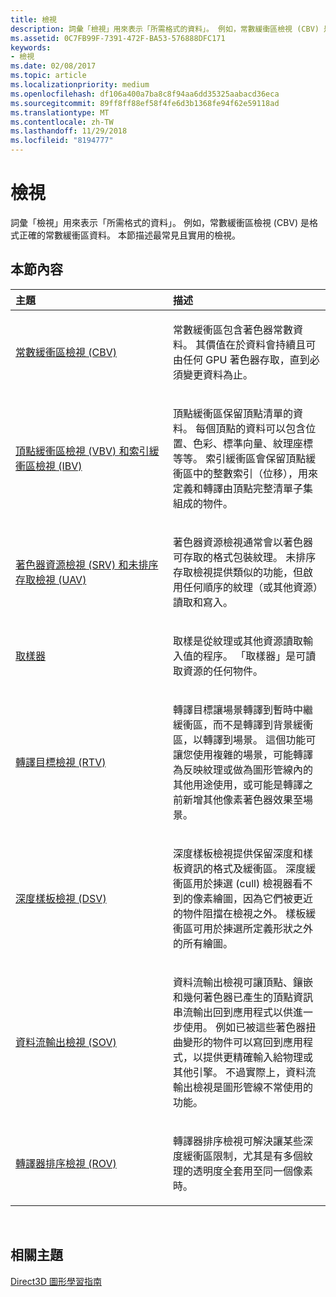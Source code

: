 ```yaml
---
title: 檢視
description: 詞彙「檢視」用來表示「所需格式的資料」。 例如，常數緩衝區檢視 (CBV) 是格式正確的常數緩衝區資料。 本節描述最常見且實用的檢視。
ms.assetid: 0C7FB99F-7391-472F-BA53-576888DFC171
keywords:
- 檢視
ms.date: 02/08/2017
ms.topic: article
ms.localizationpriority: medium
ms.openlocfilehash: df106a400a7ba8c8f94aa6dd35325aabacd36eca
ms.sourcegitcommit: 89ff8ff88ef58f4fe6d3b1368fe94f62e59118ad
ms.translationtype: MT
ms.contentlocale: zh-TW
ms.lasthandoff: 11/29/2018
ms.locfileid: "8194777"
---
```

# <a name="views"></a>檢視


詞彙「檢視」用來表示「所需格式的資料」。 例如，常數緩衝區檢視 (CBV) 是格式正確的常數緩衝區資料。 本節描述最常見且實用的檢視。

## <a name="span-idin-this-sectionspanin-this-section"></a><span id="in-this-section"></span>本節內容


<table>
<colgroup>
<col width="50%" />
<col width="50%" />
</colgroup>
<thead>
<tr class="header">
<th align="left">主題</th>
<th align="left">描述</th>
</tr>
</thead>
<tbody>
<tr class="odd">
<td align="left"><p><a href="constant-buffer-view--cbv-.md">常數緩衝區檢視 (CBV)</a></p></td>
<td align="left"><p>常數緩衝區包含著色器常數資料。 其價值在於資料會持續且可由任何 GPU 著色器存取，直到必須變更資料為止。</p></td>
</tr>
<tr class="even">
<td align="left"><p><a href="vertex-buffer-view--vbv-.md">頂點緩衝區檢視 (VBV) 和索引緩衝區檢視 (IBV)</a></p></td>
<td align="left"><p>頂點緩衝區保留頂點清單的資料。 每個頂點的資料可以包含位置、色彩、標準向量、紋理座標等等。 索引緩衝區會保留頂點緩衝區中的整數索引（位移），用來定義和轉譯由頂點完整清單子集組成的物件。</p></td>
</tr>
<tr class="odd">
<td align="left"><p><a href="shader-resource-view--srv-.md">著色器資源檢視 (SRV) 和未排序存取檢視 (UAV)</a></p></td>
<td align="left"><p>著色器資源檢視通常會以著色器可存取的格式包裝紋理。 未排序存取檢視提供類似的功能，但啟用任何順序的紋理（或其他資源）讀取和寫入。</p></td>
</tr>
<tr class="even">
<td align="left"><p><a href="sampler.md">取樣器</a></p></td>
<td align="left"><p>取樣是從紋理或其他資源讀取輸入值的程序。 「取樣器」是可讀取資源的任何物件。</p></td>
</tr>
<tr class="odd">
<td align="left"><p><a href="render-target-view--rtv-.md">轉譯目標檢視 (RTV)</a></p></td>
<td align="left"><p>轉譯目標讓場景轉譯到暫時中繼緩衝區，而不是轉譯到背景緩衝區，以轉譯到場景。 這個功能可讓您使用複雜的場景，可能轉譯為反映紋理或做為圖形管線內的其他用途使用，或可能是轉譯之前新增其他像素著色器效果至場景。</p></td>
</tr>
<tr class="even">
<td align="left"><p><a href="depth-stencil-view--dsv-.md">深度樣板檢視 (DSV)</a></p></td>
<td align="left"><p>深度樣板檢視提供保留深度和樣板資訊的格式及緩衝區。 深度緩衝區用於揀選 (cull) 檢視器看不到的像素繪圖，因為它們被更近的物件阻擋在檢視之外。 樣板緩衝區可用於揀選所定義形狀之外的所有繪圖。</p></td>
</tr>
<tr class="odd">
<td align="left"><p><a href="stream-output-view--sov-.md">資料流輸出檢視 (SOV)</a></p></td>
<td align="left"><p>資料流輸出檢視可讓頂點、鑲嵌和幾何著色器已產生的頂點資訊串流輸出回到應用程式以供進一步使用。 例如已被這些著色器扭曲變形的物件可以寫回到應用程式，以提供更精確輸入給物理或其他引擎。 不過實際上，資料流輸出檢視是圖形管線不常使用的功能。</p></td>
</tr>
<tr class="even">
<td align="left"><p><a href="rasterizer-ordered-view--rov-.md">轉譯器排序檢視 (ROV)</a></p></td>
<td align="left"><p>轉譯器排序檢視可解決讓某些深度緩衝區限制，尤其是有多個紋理的透明度全套用至同一個像素時。</p></td>
</tr>
</tbody>
</table>

 

## <a name="span-idrelated-topicsspanrelated-topics"></a><span id="related-topics"></span>相關主題


[Direct3D 圖形學習指南](index.md)

 

 




